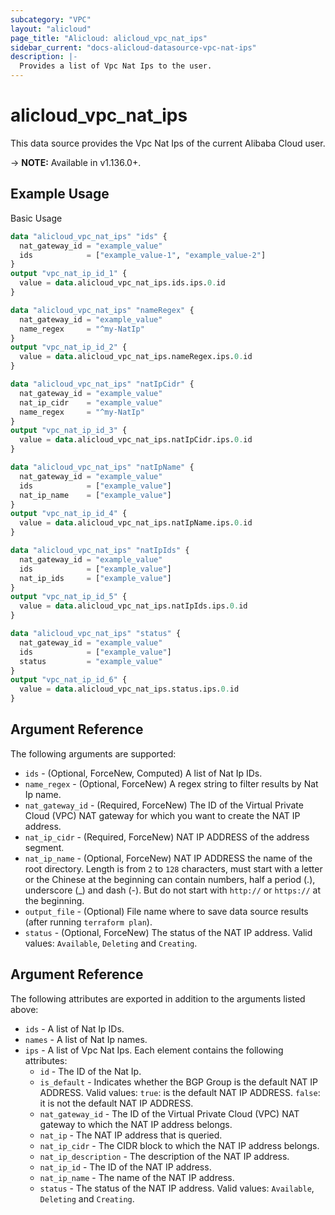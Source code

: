 ```yaml
---
subcategory: "VPC"
layout: "alicloud"
page_title: "Alicloud: alicloud_vpc_nat_ips"
sidebar_current: "docs-alicloud-datasource-vpc-nat-ips"
description: |-
  Provides a list of Vpc Nat Ips to the user.
---
```


# alicloud\_vpc\_nat\_ips

This data source provides the Vpc Nat Ips of the current Alibaba Cloud user.

-> **NOTE:** Available in v1.136.0+.

## Example Usage

Basic Usage

```terraform
data "alicloud_vpc_nat_ips" "ids" {
  nat_gateway_id = "example_value"
  ids            = ["example_value-1", "example_value-2"]
}
output "vpc_nat_ip_id_1" {
  value = data.alicloud_vpc_nat_ips.ids.ips.0.id
}

data "alicloud_vpc_nat_ips" "nameRegex" {
  nat_gateway_id = "example_value"
  name_regex     = "^my-NatIp"
}
output "vpc_nat_ip_id_2" {
  value = data.alicloud_vpc_nat_ips.nameRegex.ips.0.id
}

data "alicloud_vpc_nat_ips" "natIpCidr" {
  nat_gateway_id = "example_value"
  nat_ip_cidr    = "example_value"
  name_regex     = "^my-NatIp"
}
output "vpc_nat_ip_id_3" {
  value = data.alicloud_vpc_nat_ips.natIpCidr.ips.0.id
}

data "alicloud_vpc_nat_ips" "natIpName" {
  nat_gateway_id = "example_value"
  ids            = ["example_value"]
  nat_ip_name    = ["example_value"]
}
output "vpc_nat_ip_id_4" {
  value = data.alicloud_vpc_nat_ips.natIpName.ips.0.id
}

data "alicloud_vpc_nat_ips" "natIpIds" {
  nat_gateway_id = "example_value"
  ids            = ["example_value"]
  nat_ip_ids     = ["example_value"]
}
output "vpc_nat_ip_id_5" {
  value = data.alicloud_vpc_nat_ips.natIpIds.ips.0.id
}

data "alicloud_vpc_nat_ips" "status" {
  nat_gateway_id = "example_value"
  ids            = ["example_value"]
  status         = "example_value"
}
output "vpc_nat_ip_id_6" {
  value = data.alicloud_vpc_nat_ips.status.ips.0.id
}

```

## Argument Reference

The following arguments are supported:

* `ids` - (Optional, ForceNew, Computed)  A list of Nat Ip IDs.
* `name_regex` - (Optional, ForceNew) A regex string to filter results by Nat Ip name.
* `nat_gateway_id` - (Required, ForceNew) The ID of the Virtual Private Cloud (VPC) NAT gateway for which you want to create the NAT IP address.
* `nat_ip_cidr` - (Required, ForceNew) NAT IP ADDRESS of the address segment.
* `nat_ip_name` - (Optional, ForceNew) NAT IP ADDRESS the name of the root directory. Length is from `2` to `128` characters, must start with a letter or the Chinese at the beginning can contain numbers, half a period (.), underscore (_) and dash (-). But do not start with `http://` or `https://` at the beginning.
* `output_file` - (Optional) File name where to save data source results (after running `terraform plan`).
* `status` - (Optional, ForceNew) The status of the NAT IP address. Valid values: `Available`, `Deleting` and `Creating`.

## Argument Reference

The following attributes are exported in addition to the arguments listed above:

* `ids` - A list of Nat Ip IDs.
* `names` - A list of Nat Ip names.
* `ips` - A list of Vpc Nat Ips. Each element contains the following attributes:
	* `id` - The ID of the Nat Ip.
	* `is_default` - Indicates whether the BGP Group is the default NAT IP ADDRESS. Valid values: `true`: is the default NAT IP ADDRESS. `false`: it is not the default NAT IP ADDRESS.
	* `nat_gateway_id` - The ID of the Virtual Private Cloud (VPC) NAT gateway to which the NAT IP address belongs.
	* `nat_ip` - The NAT IP address that is queried.
	* `nat_ip_cidr` - The CIDR block to which the NAT IP address belongs.
	* `nat_ip_description` - The description of the NAT IP address.
	* `nat_ip_id` - The ID of the NAT IP address.
	* `nat_ip_name` - The name of the NAT IP address.
	* `status` - The status of the NAT IP address. Valid values: `Available`, `Deleting` and `Creating`.
